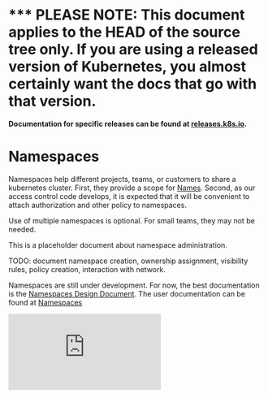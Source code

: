 <!-- BEGIN MUNGE: UNVERSIONED_WARNING -->

<!-- BEGIN STRIP_FOR_RELEASE -->

<h1>*** PLEASE NOTE: This document applies to the HEAD of the source
tree only. If you are using a released version of Kubernetes, you almost
certainly want the docs that go with that version.</h1>

<strong>Documentation for specific releases can be found at
[releases.k8s.io](http://releases.k8s.io).</strong>

<!-- END STRIP_FOR_RELEASE -->

<!-- END MUNGE: UNVERSIONED_WARNING -->
# Namespaces

Namespaces help different projects, teams, or customers to share a kubernetes cluster.  First, they provide a scope for [Names](../identifiers.md).  Second, as our access control code develops, it is expected that it will be convenient to attach authorization and other policy to namespaces.

Use of multiple namespaces is optional.  For small teams, they may not be needed.

This is a placeholder document about namespace administration.

TODO: document namespace creation, ownership assignment, visibility rules,
policy creation, interaction with network.

Namespaces are still under development.  For now, the best documentation is the [Namespaces Design Document](../design/namespaces.md).  The user documentation can be found at [Namespaces](../../docs/namespaces.md)


<!-- BEGIN MUNGE: GENERATED_ANALYTICS -->
[![Analytics](https://kubernetes-site.appspot.com/UA-36037335-10/GitHub/docs/admin/namespaces.md?pixel)]()
<!-- END MUNGE: GENERATED_ANALYTICS -->
